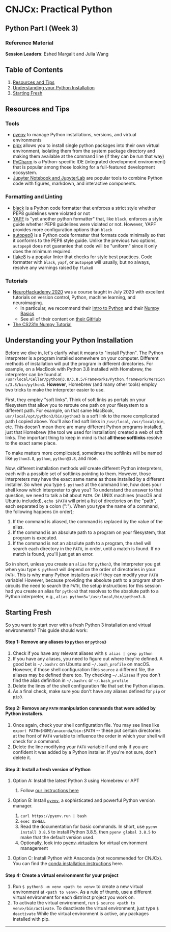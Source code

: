 # CNJCx: Practical Python
## Python Part I (Week 3)
### Reference Material

**Session Leaders**: Eshed Margalit and Julia Wang

## Table of Contents
1. [Resources and Tips](#rnt)
1. [Understanding your Python Installation](#installations)
1. [Starting Fresh](#starting-fresh)

## Resources and Tips<a name="rnt"></a>

### Tools
- [pyenv](https://github.com/pyenv/pyenv) to manage Python installations, versions, and virtual environments
- [pipx](https://github.com/pipxproject/pipx) allows you to install single python packages into their own virtual environment, isolating them from the system package directory and making them available at the command line (if they can be run that way)
- [PyCharm](https://www.jetbrains.com/pycharm/) is a Python-specific IDE (integrated development environment) that is popular among those looking for a full-featured development ecosystem.
- [Jupyter Notebook and JupyterLab](https://jupyter.org/) are popular tools to combine Python code with figures, markdown, and interactive components.

### Formatting and Linting
- [black](https://black.readthedocs.io/en/stable/) is a Python code formatter that enforces a strict style whether PEP8 guidelines were violated or not
- [YAPF](https://github.com/google/yapf) is "yet another python formatter" that, like `black`, enforces a style guide whether PEP8 guidelines were violated or not. However, YAPF provides more configuration options than `black`
- [autopep8](https://pypi.org/project/autopep8/) is a Python code formatter that formats code minimally so that it conforms to the PEP8 style guide. Unlike the previous two options, `autopep8` does not guarantee that code will be "uniform" since it only does the minimum required.
- [flake8](https://flake8.pycqa.org/en/latest/) is a popular linter that checks for style best practices. Code formatter with `black`, `yapf`, or `autopep8` will usually, but no always, resolve any warnings raised by `flake8`

### Tutorials
- [NeuroHackademy 2020](https://neurohackademy.org/neurohack_year/2020/) was a course taught in July 2020 with excellent tutorials on version control, Python, machine learning, and neuroimaging.
    - In particular, we recommend their [Intro to Python](https://github.com/neurohackademy/nh2020-curriculum/blob/master/mo-python/02-introduction-to-python.ipynb) and their [Numpy Basics](https://github.com/neurohackademy/nh2020-curriculum/blob/master/tu-numpy-yarkoni/01-numpy-basics.ipynb)
    - See all of their content on [their GitHub](https://github.com/neurohackademy/nh2020-curriculum)
- [The CS231n Numpy Tutorial](https://cs231n.github.io/python-numpy-tutorial/)

## Understanding your Python Installation<a name="installations"></a>
Before we dive in, let's clarify what it means to "install Python". The Python interpreter is a program installed
somewhere on your computer. Different methods of installation will put the program in different directories. For
example, on a MacBook with Python 3.8 installed with Homebrew, the interpreter can be found at `/usr/local/Cellar/python@3.8/3.8.5/Frameworks/Python.framework/Versions/3.8/bin/python3`. **However**, Homebrew (and many other tools) employ two tricks to make the interpreter easier to use.

First, they employ "soft links". Think of soft links as portals on your filesystem that allow you to reroute one path on your filesystem to a different path. For example, on that same MacBook, `usr/local/opt/python3/bin/python3` is a soft link to the more complicated path I copied above. You'll also find soft links in `/usr/local`, `/usr/local/bin`, etc. This doesn't mean there are many different Python programs installed, just that Homebrew (the tool we used for installation) created a web of soft links. The important thing to keep in mind is that **all these softlinks** resolve to the exact same place. 

To make matters more complicated, sometimes the softlinks will be named like `python3.8`, `python`, `python@3.8`, and moe.

Now, different installation methods _will_ create different Python interpreters, each with a possible set of softlinks pointing to them. However, those interpreters may have the exact same name as those installed by a different installer. So when you type `$ python3` at the command line, how does your shell know which interpreter to give you? 
To understand the answer to that question, we need to talk a bit about `PATH`. On UNIX machines (macOS and Ubuntu included), `echo $PATH` will print a list of directories on the "path", each separated by a colon (":"). When you type the name of a command, the following happens (in order);

1. If the command is aliased, the command is replaced by the value of the alias.
2. If the command is an absolute path to a program on your filesystem, that program is executed.
3. If the command is not an absolute path to a program, the shell will search each directory in the `PATH`, in order, until a match is found. If no match is found, you'll just get an error.

So in short, unless you create an `alias` for `python3`, the interpreter you get when you type `$ python3` will depend on the order of directories in your `PATH`. This is why many Python installers ask if they can modify your `PATH` variable!
However, because providing the absolute path to a program short-circuits the need to search the `PATH`, the setup instructions for this session had you create an alias for `python3` that resolves to the absolute path to a Python interpreter, e.g., `alias python3='/usr/local/bin/python3.8`.

## Starting Fresh<a name="starting-fresh"></a>
So you want to start over with a fresh Python 3 installation and virtual environments? This guide should work:

#### Step 1: Remove any aliases to `python` or `python3`
1. Check if you have any relevant aliases with `$ alias | grep python`
2. If you have any aliases, you need to figure out where they're defined. A good bet is `~/.bashrc` on Ubuntu and `~/.bash_profile` on macOS. However, if those shell configuration files `source` a different file, the aliases may be defined there too. Try checking `~/.aliases` if you don't find the alias definition in `~/.bashrc` or `~/.bash_profile`
3. Delete the lines of the shell configuration file that set the Python aliases.
4. As a final check, make sure you don't have any aliases defined for `pip` or `pip3`.

#### Step 2: Remove any `PATH` manipulation commands that were added by Python installers.
1. Once again, check your shell configuration file. You may see lines like `export PATH=$HOME/anaconda/bin:$PATH` -- these put certain directories at the front of `PATH` variable to influence the order in which your shell will check for a command.
2. Delete the line modifying your `PATH` variable if and only if you are confident it was added by a Python installer. If you're not sure, don't delete it.

#### Step 3: Install a fresh version of Python
1. Option A: Install the latest Python 3 using Homebrew or APT
    1. Follow [our instructions here][pythoninstalllink]

2. Option B: Install [`pyenv`][pyenvlink], a sophisticated and powerful Python version manager.
    1. `curl https://pyenv.run | bash`
    2. `exec $SHELL`
    3. Read the documentation for basic commands. In short, use `pyenv install 3.8.5` to install Python 3.8.5, then `pyenv global 3.8.5` to make that the default version used.
    4. Optionally, look into [pyenv-virtualenv](https://github.com/pyenv/pyenv-virtualenv) for virtual environment management

3. Option C: Install Python with Anaconda (not recommended for CNJCx). You can find the [conda installation instructions][condalink] here.
    

#### Step 4: Create a virtual environment for your project
1. Run `$ python3 -m venv <path to venv>` to create a new virtual environment at `<path to venv>`. As a rule of thumb, use a different virtual environment for each distrinct project you work on.
2. To activate the virtual environment, run `$ source <path to venv>/bin/activate`. To deactivate the virtual environment, just type `$ deactivate`
While the virtual environment is active, any packages installed with pip.


-------------

[pyenvlink]: https://github.com/pyenv/pyenv
[pythoninstalllink]: https://github.com/stanford-cnjc/cnjcx-course-materials/blob/master/week2_tmux_vim/cnjcx_week2_recap.md#preparation-for-next-session-python-part-i
[condalink]: https://docs.anaconda.com/anaconda/install/
